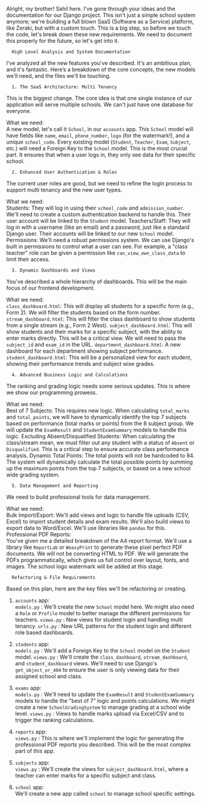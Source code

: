Alright, my brother! Sahil here. 
I've gone through your ideas and the documentation for our Django project. 
This isn't just a simple school system anymore; we're building a full blown SaaS (Software as a Service) platform, like Zeraki, but with a custom touch. This is a big step, so before we touch the code, let's break down these new requirements. We need to document this properly for the future, so let's get into it.

   

      High Level Analysis and System Documentation  

I've analyzed all the new features you've described. It's an ambitious plan, 
and it's fantastic. Here’s a breakdown of the core concepts, 
the new models we'll need, and the files we'll be touching.

      1. The SaaS Architecture: Multi Tenancy  

This is the biggest change. 
The core idea is that one single instance of our application will serve multiple schools. 
We can't just have one database for everyone.

  What we need:  
  A new model, let's call it `School`, in our `accounts` app.
  This `School` model will have fields like `name`, `email`, `phone_number`, `logo` (for the watermark!), and a unique `school_code`.
  Every existing model (`Student`, `Teacher`, `Exam`, `Subject`, etc.) 
  will need a   Foreign Key   to the `School` model. This is the most crucial part. 
  It ensures that when a user logs in, they only see data for their specific school.

      2. Enhanced User Authentication & Roles  

The current user roles are good, 
but we need to refine the login process to support multi tenancy and the 
new user types.

  What we need:  
    Students:   They will log in using their `school_code` and `admission_number`. 
    We'll need to create a custom authentication backend to handle this. 
    Their user account will be linked to the `Student` model.
    Teachers/Staff:   They will log in with a username (like an email) and a password, 
    just like a standard Django user.
     Their accounts will be linked to our new `School` model.
    Permissions:   We'll need a robust permissions system. 
    We can use Django's built in permissions to control what a user can see. 
    For example, a "class teacher" role can be given a permission like 
    `can_view_own_class_data` to limit their access.

      3. Dynamic Dashboards and Views  

You've described a whole hierarchy of dashboards. 
This will be the main focus of our frontend development.

  What we need:  
    `class_dashboard.html`:   This will display all students for a specific
         form (e.g., Form 2). We will filter the students based on the form number.
    `stream_dashboard.html`:   This will filter the class dashboard to show students from 
        a single stream (e.g., Form 2 West).
    `subject_dashboard.html`:   This will show students and their marks for a specific subject, 
        with the ability to enter marks directly. 
        This will be a critical view. 
        We will need to pass the `subject_id` and `exam_id` in the URL.
    `department_dashboard.html`:   A new dashboard for each department showing subject performance.
    `student_dashboard.html`:   This will be a personalized view for each student,
     showing their performance trends and subject wise grades.

      4. Advanced Business Logic and Calculations  

The ranking and grading logic needs some serious updates. 
This is where we show our programming prowess.

  What we need:  
    Best of 7 Subjects:   This requires new logic. When calculating 
    `total_marks` and `total_points`, 
    we will have to dynamically identify the top 7 subjects based on performance 
    (total marks or points) from the 8 subject group. 
    We will update the `ExamResult` and `StudentExamSummary` models to handle this logic.
    Excluding Absent/Disqualified Students:   When calculating the class/stream mean,
     we must filter out any student with a status of `Absent` or `Disqualified`. 
     This is a critical step to ensure accurate class performance analysis.
    Dynamic Total Points:   The total points will not be hardcoded to 84. 
    The system will dynamically calculate the total possible points by summing up the 
    maximum points from the top 7 subjects, or based on a new school wide grading system.

      5. Data Management and Reporting  

We need to build professional tools for data management.

  What we need:  
    Bulk Import/Export:   We'll add views and logic to handle file uploads
     (CSV, Excel) to import student details and exam results. 
     We'll also build views to export data to Word/Excel.
      We'll use libraries like `pandas` for this.
    Professional PDF Reports:   
        You've given me a detailed breakdown of the A4 report format. 
        We'll use a library like `ReportLab` or `WeasyPrint` 
        to generate these pixel perfect PDF documents. 
        We will not be converting HTML to PDF. 
        We will generate the PDFs programmatically, 
        which gives us full control over layout, fonts, and images. 
        The school logo watermark will be added at this stage.

   

      Refactoring & File Requirements  

Based on this plan, here are the key files we'll be refactoring or creating.

  1. `accounts` app:  
    `models.py`  : We'll create the new `School` model here. 
        We might also need a `Role` or `Profile` 
        model to better manage the different permissions for teachers.
    `views.py`  : New views for student login and handling multi tenancy.
    `urls.py`  : New URL patterns for the student login and different role based dashboards.

  2. `students` app:  
    `models.py`  : We'll add a Foreign Key to the `School` model on the `Student` model.
    `views.py`  : We'll create the `class_dashboard`, 
        `stream_dashboard`, and `student_dashboard` views. 
        We'll need to use Django's `get_object_or_404` 
        to ensure the user is only viewing data for their assigned school and class.

  3. `exams` app:  
    `models.py`  : We'll need to update the `ExamResult` and `StudentExamSummary` 
        models to handle the "best of 7" logic and points calculations. 
        We might create a new `SchoolGradingSystem` to manage grading at a school wide level.
    `views.py`  : Views to handle marks upload
     via Excel/CSV and to trigger the ranking calculations.

  4. `reports` app:  
    `views.py`  : This is where we'll implement the logic for generating 
    the professional PDF reports you described. 
    This will be the most complex part of this app.

  5. `subjects` app:  
    `views.py`  : We'll create the views for `subject_dashboard.html`, 
    where a teacher can enter marks for a specific subject and class.

  6. `school` app:  
  We'll create a new app called `school` to manage school specific settings.

 